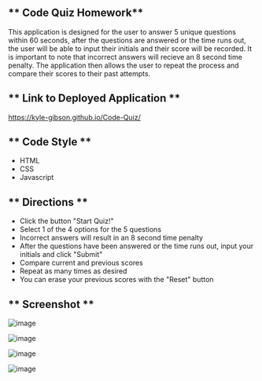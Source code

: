 ** Code Quiz Homework**
----------------------------------------
This application is designed for the user to answer 5 unique questions within 60 seconds,
after the questions are answered or the time runs out, the user will be able to input their initials 
and their score will be recorded. It is important to note that incorrect answers will recieve an 8
 second time penalty. The application then allows the user to repeat the process and compare 
 their scores to their past attempts.
 
 ** Link to Deployed Application **
---------------------------------------
https://kyle-gibson.github.io/Code-Quiz/

** Code Style **
---------------------------------------
- HTML
- CSS
- Javascript

** Directions **
---------------------------------------
- Click the button "Start Quiz!"
- Select 1 of the 4 options for the 5 questions
- Incorrect answers will result in an 8 second time penalty
- After the questions have been answered or the time runs out, input your initials and click "Submit"
- Compare current and previous scores
- Repeat as many times as desired
- You can erase your previous scores with the "Reset" button

** Screenshot **
---------------------------------------

![image](https://github.com/kylegibson0827/Code-Quiz/blob/main/code%20quiz.png)

![image](https://github.com/kylegibson0827/Code-Quiz/blob/main/codequiz2.png)

![image](https://github.com/kylegibson0827/Code-Quiz/blob/main/codequiz3.png)

![image](https://github.com/kylegibson0827/Code-Quiz/blob/main/codequiz4.png)
